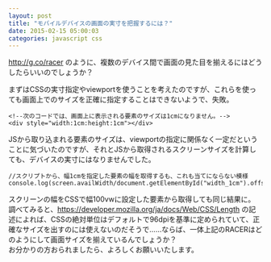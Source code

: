 ```yaml
---
layout: post
title: "モバイルデバイスの画面の実寸を把握するには？"
date: 2015-02-15 05:00:03
categories: javascript css
---
```

<p><a href="http://g.co/racer" rel="nofollow">http://g.co/racer</a> のように、複数のデバイス間で画面の見た目を揃えるにはどうしたらいいのでしょうか？</p>

<p>まずはCSSの実寸指定やviewportを使うことを考えたのですが、これらを使っても画面上でのサイズを正確に指定することはできないようで、失敗。</p>

<pre><code>&lt;!--次のコードでは、画面上に表示される要素のサイズは1cmになりません。--&gt;
&lt;div style="width:1cm:height:1cm"&gt;&lt;/div&gt;
</code></pre>

<p>JSから取り込まれる要素のサイズは、viewportの指定に関係なく一定だということに気づいたのですが、それとJSから取得されるスクリーンサイズを計算しても、デバイスの実寸にはなりませんでした。</p>

<pre><code>//スクリプトから、幅1cmを指定した要素の幅を取得するも、これも当てにならない模様
console.log(screen.availWidth/document.getElementById("width_1cm").offsetWidth);
</code></pre>

<p>スクリーンの幅をCSSで幅100vwに設定した要素から取得しても同じ結果に。<br>
調べてみると、<a href="https://developer.mozilla.org/ja/docs/Web/CSS/Length" rel="nofollow">https://developer.mozilla.org/ja/docs/Web/CSS/Length</a> の記述によれば、CSSの絶対単位はデフォルトで96dpiを基準に定められていて、正確なサイズを出すのには使えないのだそうで……ならば、一体上記のRACERはどのようにして画面サイズを揃えているんでしょうか？<br>
お分かりの方おられましたら、よろしくお願いいたします。</p>

